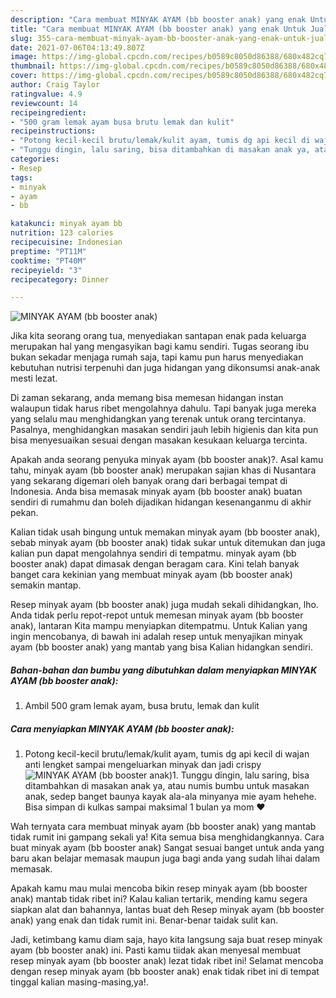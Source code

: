```yaml
---
description: "Cara membuat MINYAK AYAM (bb booster anak) yang enak Untuk Jualan"
title: "Cara membuat MINYAK AYAM (bb booster anak) yang enak Untuk Jualan"
slug: 355-cara-membuat-minyak-ayam-bb-booster-anak-yang-enak-untuk-jualan
date: 2021-07-06T04:13:49.807Z
image: https://img-global.cpcdn.com/recipes/b0589c8050d86388/680x482cq70/minyak-ayam-bb-booster-anak-foto-resep-utama.jpg
thumbnail: https://img-global.cpcdn.com/recipes/b0589c8050d86388/680x482cq70/minyak-ayam-bb-booster-anak-foto-resep-utama.jpg
cover: https://img-global.cpcdn.com/recipes/b0589c8050d86388/680x482cq70/minyak-ayam-bb-booster-anak-foto-resep-utama.jpg
author: Craig Taylor
ratingvalue: 4.9
reviewcount: 14
recipeingredient:
- "500 gram lemak ayam busa brutu lemak dan kulit"
recipeinstructions:
- "Potong kecil-kecil brutu/lemak/kulit ayam, tumis dg api kecil di wajan anti lengket sampai mengeluarkan minyak dan jadi crispy"
- "Tunggu dingin, lalu saring, bisa ditambahkan di masakan anak ya, atau numis bumbu untuk masakan anak, sedep banget baunya kayak ala-ala minyanya mie ayam hehehe. Bisa simpan di kulkas sampai maksimal 1 bulan ya mom ❤️"
categories:
- Resep
tags:
- minyak
- ayam
- bb

katakunci: minyak ayam bb 
nutrition: 123 calories
recipecuisine: Indonesian
preptime: "PT11M"
cooktime: "PT40M"
recipeyield: "3"
recipecategory: Dinner

---
```



![MINYAK AYAM (bb booster anak)](https://img-global.cpcdn.com/recipes/b0589c8050d86388/680x482cq70/minyak-ayam-bb-booster-anak-foto-resep-utama.jpg)

Jika kita seorang orang tua, menyediakan santapan enak pada keluarga merupakan hal yang mengasyikan bagi kamu sendiri. Tugas seorang ibu bukan sekadar menjaga rumah saja, tapi kamu pun harus menyediakan kebutuhan nutrisi terpenuhi dan juga hidangan yang dikonsumsi anak-anak mesti lezat.

Di zaman  sekarang, anda memang bisa memesan hidangan instan walaupun tidak harus ribet mengolahnya dahulu. Tapi banyak juga mereka yang selalu mau menghidangkan yang terenak untuk orang tercintanya. Pasalnya, menghidangkan masakan sendiri jauh lebih higienis dan kita pun bisa menyesuaikan sesuai dengan masakan kesukaan keluarga tercinta. 



Apakah anda seorang penyuka minyak ayam (bb booster anak)?. Asal kamu tahu, minyak ayam (bb booster anak) merupakan sajian khas di Nusantara yang sekarang digemari oleh banyak orang dari berbagai tempat di Indonesia. Anda bisa memasak minyak ayam (bb booster anak) buatan sendiri di rumahmu dan boleh dijadikan hidangan kesenanganmu di akhir pekan.

Kalian tidak usah bingung untuk memakan minyak ayam (bb booster anak), sebab minyak ayam (bb booster anak) tidak sukar untuk ditemukan dan juga kalian pun dapat mengolahnya sendiri di tempatmu. minyak ayam (bb booster anak) dapat dimasak dengan beragam cara. Kini telah banyak banget cara kekinian yang membuat minyak ayam (bb booster anak) semakin mantap.

Resep minyak ayam (bb booster anak) juga mudah sekali dihidangkan, lho. Anda tidak perlu repot-repot untuk memesan minyak ayam (bb booster anak), lantaran Kita mampu menyiapkan ditempatmu. Untuk Kalian yang ingin mencobanya, di bawah ini adalah resep untuk menyajikan minyak ayam (bb booster anak) yang mantab yang bisa Kalian hidangkan sendiri.

<!--inarticleads1-->

##### Bahan-bahan dan bumbu yang dibutuhkan dalam menyiapkan MINYAK AYAM (bb booster anak):

1. Ambil 500 gram lemak ayam, busa brutu, lemak dan kulit




<!--inarticleads2-->

##### Cara menyiapkan MINYAK AYAM (bb booster anak):

1. Potong kecil-kecil brutu/lemak/kulit ayam, tumis dg api kecil di wajan anti lengket sampai mengeluarkan minyak dan jadi crispy
<img src="https://img-global.cpcdn.com/steps/70f3abd68ece6b17/160x128cq70/minyak-ayam-bb-booster-anak-langkah-memasak-1-foto.jpg" alt="MINYAK AYAM (bb booster anak)">1. Tunggu dingin, lalu saring, bisa ditambahkan di masakan anak ya, atau numis bumbu untuk masakan anak, sedep banget baunya kayak ala-ala minyanya mie ayam hehehe. Bisa simpan di kulkas sampai maksimal 1 bulan ya mom ❤️




Wah ternyata cara membuat minyak ayam (bb booster anak) yang mantab tidak rumit ini gampang sekali ya! Kita semua bisa menghidangkannya. Cara buat minyak ayam (bb booster anak) Sangat sesuai banget untuk anda yang baru akan belajar memasak maupun juga bagi anda yang sudah lihai dalam memasak.

Apakah kamu mau mulai mencoba bikin resep minyak ayam (bb booster anak) mantab tidak ribet ini? Kalau kalian tertarik, mending kamu segera siapkan alat dan bahannya, lantas buat deh Resep minyak ayam (bb booster anak) yang enak dan tidak rumit ini. Benar-benar taidak sulit kan. 

Jadi, ketimbang kamu diam saja, hayo kita langsung saja buat resep minyak ayam (bb booster anak) ini. Pasti kamu tiidak akan menyesal membuat resep minyak ayam (bb booster anak) lezat tidak ribet ini! Selamat mencoba dengan resep minyak ayam (bb booster anak) enak tidak ribet ini di tempat tinggal kalian masing-masing,ya!.

